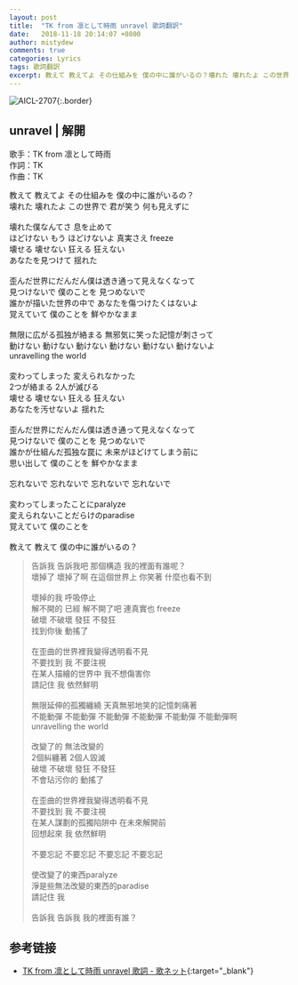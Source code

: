 ```yaml
---
layout: post
title:  "TK from 凛として時雨 unravel 歌詞翻訳"
date:   2018-11-18 20:14:07 +0800
author: mistydew
comments: true
categories: Lyrics
tags: 歌詞翻訳
excerpt: 教えて 教えてよ その仕組みを 僕の中に誰がいるの？壊れた 壊れたよ この世界で 君が笑う 何も見えずに。
---
```

![AICL-2707](https://raw.githubusercontent.com/mistydew/misc/master/cover/AICL-2707.jpg){:.border}

## unravel | 解開

歌手：TK from 凛として時雨<br>
作詞：TK<br>
作曲：TK

<div class="lyric-original">
<p>
教えて 教えてよ その仕組みを 僕の中に誰がいるの？<br>
壊れた 壊れたよ この世界で 君が笑う 何も見えずに<br>
<br>
壊れた僕なんてさ 息を止めて<br>
ほどけない もう ほどけないよ 真実さえ freeze<br>
壊せる 壊せない 狂える 狂えない<br>
あなたを見つけて 揺れた<br>
<br>
歪んだ世界にだんだん僕は透き通って見えなくなって<br>
見つけないで 僕のことを 見つめないで<br>
誰かが描いた世界の中で あなたを傷つけたくはないよ<br>
覚えていて 僕のことを 鮮やかなまま<br>
<br>
無限に広がる孤独が絡まる 無邪気に笑った記憶が刺さって<br>
動けない 動けない 動けない 動けない 動けない 動けないよ<br>
unravelling the world<br>
<br>
変わってしまった 変えられなかった<br>
2つが絡まる 2人が滅びる<br>
壊せる 壊せない 狂える 狂えない<br>
あなたを汚せないよ 揺れた<br>
<br>
歪んだ世界にだんだん僕は透き通って見えなくなって<br>
見つけないで 僕のことを 見つめないで<br>
誰かが仕組んだ孤独な罠に 未来がほどけてしまう前に<br>
思い出して 僕のことを 鮮やかなまま<br>
<br>
忘れないで 忘れないで 忘れないで 忘れないで<br>
<br>
変わってしまったことにparalyze<br>
変えられないことだらけのparadise<br>
覚えていて 僕のことを<br>
<br>
教えて 教えて 僕の中に誰がいるの？
</p>
</div>

<div class="lyric-translation">
<blockquote>
告訴我 告訴我吧 那個構造 我的裡面有誰呢？<br>
壞掉了 壞掉了啊 在這個世界上 你笑著 什麼也看不到<br>
<br>
壞掉的我 呼吸停止<br>
解不開的 已經 解不開了吧 連真實也 freeze<br>
破壞 不破壞 發狂 不發狂<br>
找到你後 動搖了<br>
<br>
在歪曲的世界裡我變得透明看不見<br>
不要找到 我 不要注視<br>
在某人描繪的世界中 我不想傷害你<br>
請記住 我 依然鮮明<br>
<br>
無限延伸的孤獨纏繞 天真無邪地笑的記憶刺痛著<br>
不能動彈 不能動彈 不能動彈 不能動彈 不能動彈 不能動彈啊<br>
unravelling the world<br>
<br>
改變了的 無法改變的<br>
2個糾纏著 2個人毀滅<br>
破壞 不破壞 發狂 不發狂<br>
不會玷污你的 動搖了<br>
<br>
在歪曲的世界裡我變得透明看不見<br>
不要找到 我 不要注視<br>
在某人謀劃的孤獨陷阱中 在未來解開前<br>
回想起來 我 依然鮮明<br>
<br>
不要忘記 不要忘記 不要忘記 不要忘記<br>
<br>
使改變了的東西paralyze<br>
淨是些無法改變的東西的paradise<br>
請記住 我<br>
<br>
告訴我 告訴我 我的裡面有誰？
</blockquote>
</div>

## 参考链接

* [TK from 凛として時雨 unravel 歌詞 - 歌ネット](https://www.uta-net.com/song/167353){:target="_blank"}
